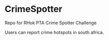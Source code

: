 # CrimeSpotter
Repo for RHok PTA Crime Spotter Challenge

Users can report crime hotspots in south africa.
